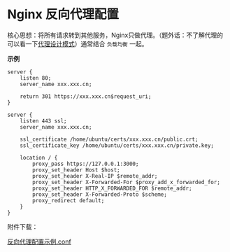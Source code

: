 # Nginx 反向代理配置

核心思想：将所有请求转到其他服务，Nginx只做代理。（题外话：不了解代理的可以看一下[代理设计模式](../../../程序设计/设计模式/代理模式.md)）通常结合 `负载均衡` 一起。

**示例**

``` nginx
server {
	listen 80;
	server_name xxx.xxx.cn;

	return 301 https://xxx.xxx.cn$request_uri;
}

server {
	listen 443 ssl;
	server_name xxx.xxx.cn;

	ssl_certificate /home/ubuntu/certs/xxx.xxx.cn/public.crt;
	ssl_certificate_key /home/ubuntu/certs/xxx.xxx.cn/private.key;
	
	location / {
        proxy_pass https://127.0.0.1:3000;
		proxy_set_header Host $host;
		proxy_set_header X-Real-IP $remote_addr;
		proxy_set_header X-Forwarded-For $proxy_add_x_forwarded_for;
		proxy_set_header HTTP_X_FORWARDED_FOR $remote_addr;
		proxy_set_header X-Forwarded-Proto $scheme;
        proxy_redirect default;
    }
}
```

附件下载： 

[反向代理配置示例.conf](./assets/files/反向代理配置示例.conf)